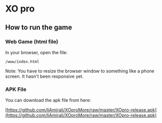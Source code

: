 # XO pro

## How to run the game

### Web Game (html file)

In your browser, open the file:

    /www/index.html

Note: You have to resize the browser window to something like a phone screen. It hasn't been responsive yet.

### APK File

You can download the apk file from here:

[https://github.com/liAmirali/XOproMore/raw/master/XOpro-release.apk](https://github.com/liAmirali/XOproMore/raw/master/XOpro-release.apk)
